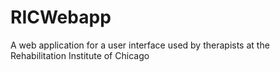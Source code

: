 # RICWebapp
A web application for a user interface used by therapists at the Rehabilitation Institute of Chicago
